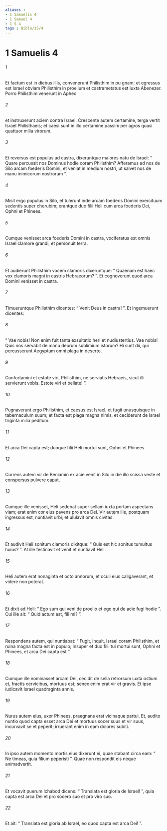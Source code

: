 ```yaml
---
aliases : 
- 1 Samuelis 4
- 1 Samuel 4
- 1 S 4
tags : Bible/1S/4
---
```


# 1 Samuelis 4

###### 1
Et factum est in diebus illis, convenerunt Philisthim in pu gnam; et egressus est Israel obviam Philisthim in proelium et castrametatus est iuxta Abenezer. Porro Philisthim venerunt in Aphec 
###### 2
et instruxerunt aciem contra Israel. Crescente autem certamine, terga vertit Israel Philisthaeis; et caesi sunt in illo certamine passim per agros quasi quattuor milia virorum.
###### 3
Et reversus est populus ad castra, dixeruntque maiores natu de Israel: “ Quare percussit nos Dominus hodie coram Philisthim? Afferamus ad nos de Silo arcam foederis Domini, et veniat in medium nostri, ut salvet nos de manu inimicorum nostrorum ”. 
###### 4
Misit ergo populus in Silo, et tulerunt inde arcam foederis Domini exercituum sedentis super cherubim; erantque duo filii Heli cum arca foederis Dei, Ophni et Phinees.
###### 5
Cumque venisset arca foederis Domini in castra, vociferatus est omnis Israel clamore grandi, et personuit terra. 
###### 6
Et audierunt Philisthim vocem clamoris dixeruntque: “ Quaenam est haec vox clamoris magni in castris Hebraeorum? ”. Et cognoverunt quod arca Domini venisset in castra. 
###### 7
Timueruntque Philisthim dicentes: “ Venit Deus in castra! ”. Et ingemuerunt dicentes: 
###### 8
“ Vae nobis! Non enim fuit tanta exsultatio heri et nudiustertius. Vae nobis! Quis nos servabit de manu deorum sublimium istorum? Hi sunt dii, qui percusserunt Aegyptum omni plaga in deserto. 
###### 9
Confortamini et estote viri, Philisthim, ne serviatis Hebraeis, sicut illi servierunt vobis. Estote viri et bellate! ”.
###### 10
Pugnaverunt ergo Philisthim, et caesus est Israel, et fugit unusquisque in tabernaculum suum; et facta est plaga magna nimis, et ceciderunt de Israel triginta milia peditum. 
###### 11
Et arca Dei capta est; duoque filii Heli mortui sunt, Ophni et Phinees.
###### 12
Currens autem vir de Beniamin ex acie venit in Silo in die illo scissa veste et conspersus pulvere caput. 
###### 13
Cumque ille venisset, Heli sedebat super sellam iuxta portam aspectans viam; erat enim cor eius pavens pro arca Dei. Vir autem ille, postquam ingressus est, nuntiavit urbi; et ululavit omnis civitas. 
###### 14
Et audivit Heli sonitum clamoris dixitque: “ Quis est hic sonitus tumultus huius? ”. At ille festinavit et venit et nuntiavit Heli. 
###### 15
Heli autem erat nonaginta et octo annorum, et oculi eius caligaverant, et videre non poterat. 
###### 16
Et dixit ad Heli: “ Ego sum qui veni de proelio et ego qui de acie fugi hodie ”. Cui ille ait: “ Quid actum est, fili mi? ”. 
###### 17
Respondens autem, qui nuntiabat: “ Fugit, inquit, Israel coram Philisthim, et ruina magna facta est in populo; insuper et duo filii tui mortui sunt, Ophni et Phinees, et arca Dei capta est ”.
###### 18
Cumque ille nominasset arcam Dei, cecidit de sella retrorsum iuxta ostium et, fractis cervicibus, mortuus est; senex enim erat vir et gravis. Et ipse iudicavit Israel quadraginta annis.
###### 19
Nurus autem eius, uxor Phinees, praegnans erat vicinaque partui. Et, audito nuntio quod capta esset arca Dei et mortuus socer suus et vir suus, incurvavit se et peperit; irruerant enim in eam dolores subiti. 
###### 20
In ipso autem momento mortis eius dixerunt ei, quae stabant circa eam: “ Ne timeas, quia filium peperisti ”. Quae non respondit eis neque animadvertit. 
###### 21
Et vocavit puerum Ichabod dicens: “ Translata est gloria de Israel! ”, quia capta est arca Dei et pro socero suo et pro viro suo. 
###### 22
Et ait: “ Translata est gloria ab Israel, eo quod capta est arca Dei! ”.
